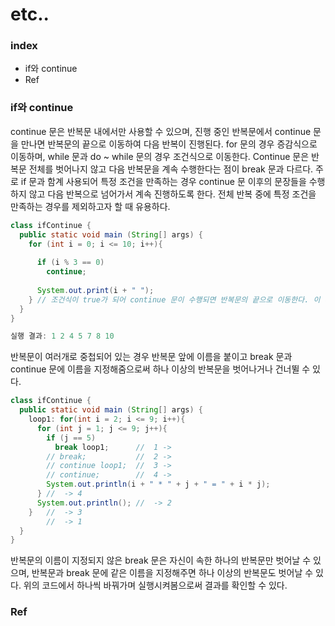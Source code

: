 #  etc..

### index

- if와 continue
- Ref




### if와 continue

continue 문은 반복문 내에서만 사용할 수 있으며, 진행 중인 반복문에서 continue 문을 만나면 반복문의 끝으로 이동하여 다음 반복이 진행된다. for 문의 경우 증감식으로 이동하며, while 문과 do ~ while 문의 경우 조건식으로 이동한다. Continue 문은 반복문 전체를 벗어나지 않고 다음 반복문을 계속 수행한다는 점이 break 문과 다르다. 주로 if 문과 함계 사용되어 특정 조건을 만족하는 경우 continue 문 이후의 문장들을 수행하지 않고 다음 반복으로 넘어가서 계속 진행하도록 한다. 전체 반복 중에 특정 조건을 만족하는 경우를 제외하고자 할 때 유용하다.

```java
class ifContinue {
  public static void main (String[] args) {
    for (int i = 0; i <= 10; i++){
      
      if (i % 3 == 0)
        continue;
      
      System.out.print(i + " ");
    } // 조건식이 true가 되어 continue 문이 수행되면 반복문의 끝으로 이동한다. 이 때 반복문 전체를 벗어나지는 않는다.
  }
} 

실행 결과: 1 2 4 5 7 8 10
```

반복문이 여러개로 중첩되어 있는 경우 반복문 앞에 이름을 붙이고 break 문과 continue 문에 이름을 지정해줌으로써 하나 이상의 반복문을 벗어나거나 건너뛸 수 있다.

```java
class ifContinue {
  public static void main (String[] args) {
    loop1: for(int i = 2; i <= 9; i++){
      for (int j = 1; j <= 9; j++){
        if (j == 5)
          break loop1;		//	1 ->
        // break;			//	2 ->
        // continue loop1;	//	3 ->
        // continue;		//	4 ->
        System.out.println(i + " * " + j + " = " + i * j);
      } //	-> 4
      System.out.println();	//	-> 2
    }	//	-> 3
    	//	-> 1
  }
}
```

반복문의 이름이 지정되지 않은 break 문은 자신이 속한 하나의 반복문만 벗어날 수 있으며, 반복문과 break 문에 같은 이름을 지정해주면 하나 이상의 반복문도 벗어날 수 있다. 위의 코드에서 하나씩 바꿔가며 실행시켜봄으로써 결과를 확인할 수 있다.



### Ref



